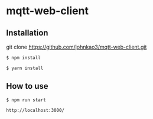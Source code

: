 # mqtt-web-client

## Installation

git clone https://github.com/johnkao3/mqtt-web-client.git

```
$ npm install

$ yarn install
```
## How to use
```
$ npm run start

http://localhost:3000/
```